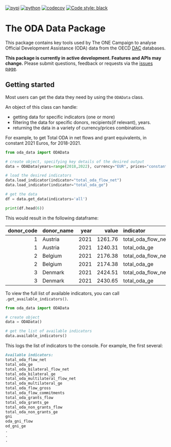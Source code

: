 [![pypi](https://img.shields.io/pypi/v/oda_data.svg)](https://pypi.org/project/oda_data/)
[![python](https://img.shields.io/pypi/pyversions/oda_data.svg)](https://pypi.org/project/oda_data/)
[![codecov](https://codecov.io/gh/ONEcampaign/oda_data_package/branch/main/graph/badge.svg?token=G8N8BWWPL8)](https://codecov.io/gh/ONEcampaign/oda_data_package)
[![Code style: black](https://img.shields.io/badge/code%20style-black-000000.svg)](https://github.com/psf/black)

# The ODA Data Package
This package contains key tools used by The ONE Campaign to analyse Official Development Assistance (ODA) data from
the OECD [DAC](https://www.oecd.org/dac/stats/) databases.

**This package is currently in active development. Features and APIs may change.** Please submit questions, feedback
or requests via the [issues page](https://github.com/ONEcampaign/oda_data_package/issues).

## Getting started

Most users can get the data they need by using the `ODAData` class.

An object of this class can handle:
- getting data for specific indicators (one or more)
- filtering the data for specific donors, recipients(if relevant), years.
- returning the data in a variety of currency/prices combinations.

For example, to get Total ODA in net flows and grant equivalents, in constant 2021 Euros, for 2018-2021.

```python
from oda_data import ODAData

# create object, specifying key details of the desired output
data = ODAData(years=range(2018,2022), currency="EUR", prices="constant", base_year=2021)

# load the desired indicators
data.load_indicator(indicator="total_oda_flow_net")
data.load_indicator(indicator="total_oda_ge")

# get the data
df = data.get_data(indicators='all')

print(df.head(6))
```
This would result in the following dataframe:

|   donor_code | donor_name   |   year |   value | indicator          | currency   | prices   |
|-------------:|:-------------|-------:|--------:|:-------------------|:-----------|:---------|
|            1 | Austria      |   2021 | 1261.76 | total_oda_flow_net | EUR        | constant |
|            1 | Austria      |   2021 | 1240.31 | total_oda_ge       | EUR        | constant |
|            2 | Belgium      |   2021 | 2176.38 | total_oda_flow_net | EUR        | constant |
|            2 | Belgium      |   2021 | 2174.38 | total_oda_ge       | EUR        | constant |
|            3 | Denmark      |   2021 | 2424.51 | total_oda_flow_net | EUR        | constant |
|            3 | Denmark      |   2021 | 2430.65 | total_oda_ge       | EUR        | constant |


To view the full list of available indicators, you can call `.get_available_indicators()`.

```python
from oda_data import ODAData

# create object
data = ODAData()

# get the list of available indicators
data.available_indicators()
```
This logs the list of indicators to the console. For example, the first several:
```markdown
Available indicators:
total_oda_flow_net
total_oda_ge
total_oda_bilateral_flow_net
total_oda_bilateral_ge
total_oda_multilateral_flow_net
total_oda_multilateral_ge
total_oda_flow_gross
total_oda_flow_commitments
total_oda_grants_flow
total_oda_grants_ge
total_oda_non_grants_flow
total_oda_non_grants_ge
gni
oda_gni_flow
od_gni_ge
.
.
.
```
